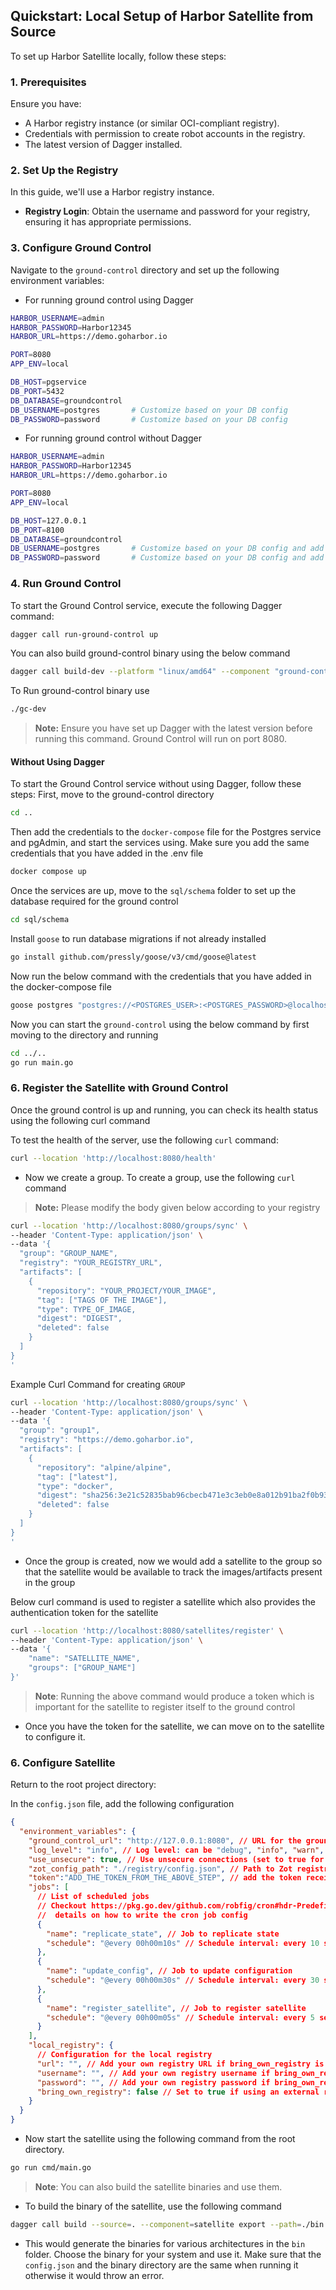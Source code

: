 ## Quickstart: Local Setup of Harbor Satellite from Source

To set up Harbor Satellite locally, follow these steps:

### 1. Prerequisites
Ensure you have:
- A Harbor registry instance (or similar OCI-compliant registry).
- Credentials with permission to create robot accounts in the registry.
- The latest version of Dagger installed.

### 2. Set Up the Registry
In this guide, we'll use a Harbor registry instance.

- **Registry Login**: Obtain the username and password for your registry, ensuring it has appropriate permissions.

### 3. Configure Ground Control
Navigate to the `ground-control` directory and set up the following environment variables:

- For running ground control using Dagger

```bash
HARBOR_USERNAME=admin
HARBOR_PASSWORD=Harbor12345
HARBOR_URL=https://demo.goharbor.io

PORT=8080
APP_ENV=local

DB_HOST=pgservice
DB_PORT=5432
DB_DATABASE=groundcontrol
DB_USERNAME=postgres       # Customize based on your DB config
DB_PASSWORD=password       # Customize based on your DB config
```

- For running ground control without Dagger

```bash
HARBOR_USERNAME=admin
HARBOR_PASSWORD=Harbor12345
HARBOR_URL=https://demo.goharbor.io

PORT=8080
APP_ENV=local

DB_HOST=127.0.0.1
DB_PORT=8100
DB_DATABASE=groundcontrol
DB_USERNAME=postgres       # Customize based on your DB config and add the same config to the docker-compose file
DB_PASSWORD=password       # Customize based on your DB config and add the same config to the docker-compose file
```

### 4. Run Ground Control
To start the Ground Control service, execute the following Dagger command:

```bash
dagger call run-ground-control up
```

You can also build ground-control binary using the below command

```bash
dagger call build-dev --platform "linux/amd64" --component "ground-control" export --path=./gc-dev
```

To Run ground-control binary use

```bash
./gc-dev
```

> **Note:** Ensure you have set up Dagger with the latest version before running this command. Ground Control will run on port 8080.

#### Without Using Dagger

To start the Ground Control service without using Dagger, follow these steps:
First, move to the ground-control directory

```bash
cd ..
```

Then add the credentials to the `docker-compose` file for the Postgres service and pgAdmin, and start the services using. Make sure you add the same credentials that you have added in the .env file

```bash
docker compose up
```

Once the services are up, move to the `sql/schema` folder to set up the database required for the ground control

```bash
cd sql/schema
```

Install `goose` to run database migrations if not already installed

```bash
go install github.com/pressly/goose/v3/cmd/goose@latest
```

Now run the below command with the credentials that you have added in the docker-compose file

```bash
goose postgres "postgres://<POSTGRES_USER>:<POSTGRES_PASSWORD>@localhost:8100/groundcontrol?sslmode=disable" up
```

Now you can start the `ground-control` using the below command by first moving to the directory and running

```bash
cd ../..
go run main.go
```

### 6. Register the Satellite with Ground Control

Once the ground control is up and running, you can check its health status using the following curl command

To test the health of the server, use the following `curl` command:

```bash
curl --location 'http://localhost:8080/health'
```

- Now we create a group. To create a group, use the following `curl` command
> **Note:** Please modify the body given below according to your registry
``` bash
curl --location 'http://localhost:8080/groups/sync' \
--header 'Content-Type: application/json' \
--data '{
  "group": "GROUP_NAME",
  "registry": "YOUR_REGISTRY_URL",
  "artifacts": [
    {
      "repository": "YOUR_PROJECT/YOUR_IMAGE",
      "tag": ["TAGS OF THE IMAGE"],
      "type": TYPE_OF_IMAGE,
      "digest": "DIGEST",
      "deleted": false
    }
  ]
}
'
```
Example Curl Command for creating `GROUP`
```bash
curl --location 'http://localhost:8080/groups/sync' \
--header 'Content-Type: application/json' \
--data '{
  "group": "group1",
  "registry": "https://demo.goharbor.io",
  "artifacts": [
    {
      "repository": "alpine/alpine",
      "tag": ["latest"],
      "type": "docker",
      "digest": "sha256:3e21c52835bab96cbecb471e3c3eb0e8a012b91ba2f0b934bd0b5394cd570b9f",
      "deleted": false
    }
  ]
}
'
```
- Once the group is created, now we would add a satellite to the group so that the satellite would be available to track the images/artifacts present in the group

Below curl command is used to register a satellite which also provides the authentication token for the satellite
```bash
curl --location 'http://localhost:8080/satellites/register' \
--header 'Content-Type: application/json' \
--data '{
    "name": "SATELLITE_NAME",
    "groups": ["GROUP_NAME"]
}'
```
> **Note**: Running the above command would produce a token which is important for the satellite to register itself to the ground control
- Once you have the token for the satellite, we can move on to the satellite to configure it.
### 6. Configure Satellite

Return to the root project directory:

In the `config.json` file, add the following configuration

```json
{
  "environment_variables": {
    "ground_control_url": "http://127.0.0.1:8080", // URL for the ground control server
    "log_level": "info", // Log level: can be "debug", "info", "warn", or "error"
    "use_unsecure": true, // Use unsecure connections (set to true for dev environments)
    "zot_config_path": "./registry/config.json", // Path to Zot registry configuration file
    "token":"ADD_THE_TOKEN_FROM_THE_ABOVE_STEP", // add the token received while registering satellite from the below step
    "jobs": [
      // List of scheduled jobs
      // Checkout https://pkg.go.dev/github.com/robfig/cron#hdr-Predefined_schedules for more
      //  details on how to write the cron job config
      {
        "name": "replicate_state", // Job to replicate state
        "schedule": "@every 00h00m10s" // Schedule interval: every 10 seconds
      },
      {
        "name": "update_config", // Job to update configuration
        "schedule": "@every 00h00m30s" // Schedule interval: every 30 seconds
      },
      {
        "name": "register_satellite", // Job to register satellite
        "schedule": "@every 00h00m05s" // Schedule interval: every 5 seconds
      }
    ],
    "local_registry": {
      // Configuration for the local registry
      "url": "", // Add your own registry URL if bring_own_registry is true else leave blank
      "username": "", // Add your own registry username if bring_own_registry is true else leave blank
      "password": "", // Add your own registry password if bring_own_registry is true else leave blank
      "bring_own_registry": false // Set to true if using an external registry and the above config
    }
  }
}
```
- Now start the satellite using the following command from the root directory.
```bash
go run cmd/main.go
```
> **Note**: You can also build the satellite binaries and use them.
- To build the binary of the satellite, use the following command
```bash
dagger call build --source=. --component=satellite export --path=./bin
```
- This would generate the binaries for various architectures in the `bin` folder. Choose the binary for your system and use it. Make sure that the `config.json` and the binary directory are the same when running it otherwise it would throw an error.

